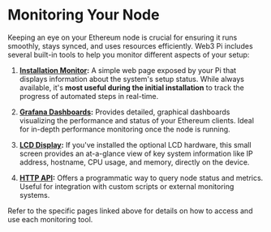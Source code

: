 # Monitoring Your Node

Keeping an eye on your Ethereum node is crucial for ensuring it runs smoothly, stays synced, and uses resources efficiently. Web3 Pi includes several built-in tools to help you monitor different aspects of your setup:

1.  **[Installation Monitor](installation-monitor.md):**
    A simple web page exposed by your Pi that displays information about the system's setup status. While always available, it's **most useful during the initial installation** to track the progress of automated steps in real-time.

2.  **[Grafana Dashboards](grafana.md):**
    Provides detailed, graphical dashboards visualizing the performance and status of your Ethereum clients. Ideal for in-depth performance monitoring once the node is running.

3.  **[LCD Display](lcd.md):**
    If you've installed the optional LCD hardware, this small screen provides an at-a-glance view of key system information like IP address, hostname, CPU usage, and memory, directly on the device.

4.  **[HTTP API](system-monitor.md):**
    Offers a programmatic way to query node status and metrics. Useful for integration with custom scripts or external monitoring systems.

Refer to the specific pages linked above for details on how to access and use each monitoring tool.
